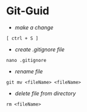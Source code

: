 # Git-Guid
* _make a change_
```
[ ctrl + S ]
```
* _create .gitignore file_
```
nano .gitignore
```
* _rename file_
```
git mv <fileName> <fileName>
```
* _delete file from directory_
```
rm <fileName>
```
